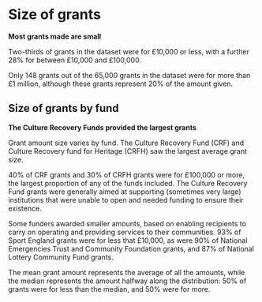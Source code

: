# Size of grants

**Most grants made are small**

Two-thirds of grants in the dataset were for £10,000 or less, with a further 28% for between £10,000 and £100,000.

Only 148 grants out of the 65,000 grants in the dataset were for more than £1 million, although these grants represent 20% of the amount given.

<div class="flourish-embed flourish-chart" data-src="visualisation/7855665"></div>

## Size of grants by fund

**The Culture Recovery Funds provided the largest grants**

Grant amount size varies by fund. The Culture Recovery Fund (CRF) and Culture Recovery fund for Heritage (CRFH) saw the largest average grant size. 

40% of CRF grants and 30% of CRFH grants were for £100,000 or more, the largest proportion of any of the funds included. The Culture Recovery Fund grants were generally aimed at supporting (sometimes very large) institutions that were unable to open and needed funding to ensure their existence.

Some funders awarded smaller amounts, based on enabling recipients to carry on operating and providing services to their communities. 93% of Sport England grants were for less that £10,000, as were 90% of National Emergencies Trust and Community Foundation grants, and 87% of National Lottery Community Fund grants.

The mean grant amount represents the average of all the amounts, while the median represents the amount halfway along the distribution: 50% of grants were for less than the median, and 50% were for more.

<div class="flourish-embed flourish-chart" data-src="visualisation/7924834"></div>
